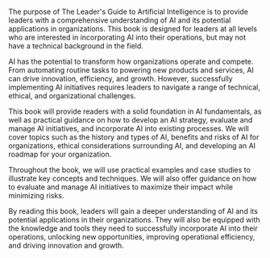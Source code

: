 
The purpose of The Leader's Guide to Artificial Intelligence is to provide leaders with a comprehensive understanding of AI and its potential applications in organizations. This book is designed for leaders at all levels who are interested in incorporating AI into their operations, but may not have a technical background in the field.

AI has the potential to transform how organizations operate and compete. From automating routine tasks to powering new products and services, AI can drive innovation, efficiency, and growth. However, successfully implementing AI initiatives requires leaders to navigate a range of technical, ethical, and organizational challenges.

This book will provide readers with a solid foundation in AI fundamentals, as well as practical guidance on how to develop an AI strategy, evaluate and manage AI initiatives, and incorporate AI into existing processes. We will cover topics such as the history and types of AI, benefits and risks of AI for organizations, ethical considerations surrounding AI, and developing an AI roadmap for your organization.

Throughout the book, we will use practical examples and case studies to illustrate key concepts and techniques. We will also offer guidance on how to evaluate and manage AI initiatives to maximize their impact while minimizing risks.

By reading this book, leaders will gain a deeper understanding of AI and its potential applications in their organizations. They will also be equipped with the knowledge and tools they need to successfully incorporate AI into their operations, unlocking new opportunities, improving operational efficiency, and driving innovation and growth.
